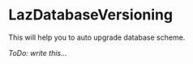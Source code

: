 # LazDatabaseVersioning

This will help you to auto upgrade database scheme.

*ToDo: write this...*
